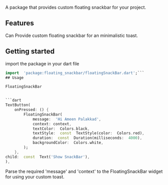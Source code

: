 
  

<!--

This README describes the package. If you publish this package to pub.dev,

this README's contents appear on the landing page for your package.

  

For information about how to write a good package README, see the guide for

[writing package pages](https://dart.dev/guides/libraries/writing-package-pages).

  

For general information about developing packages, see the Dart guide for

[creating packages](https://dart.dev/guides/libraries/create-library-packages)

and the Flutter guide for

[developing packages and plugins](https://flutter.dev/developing-packages).![loader](https://raw.githubusercontent.com/muhd-ameen/FloatingSnackBar/master/assets/image/flutter_02.png)-->

  

A package that provides custom floating snackbar for your project.

  

## Features


Can Provide custom floating snackbar for an minimalistic toast.
  

## Getting started

  

import the package in your dart file

  

```dart
import  'package:floating_snackbar/floatingSnackBar.dart';```  
## Usage

FloatingSnackBar


```dart
TextButton(
	onPressed: () {
		FloatingSnackBar(
			message:  'Hi Ameen Palakkad',
			context: context,
			textColor:  Colors.black,
			textStyle:  const  TextStyle(color:  Colors.red),
			duration:  const  Duration(milliseconds:  4000),
			backgroundColor:  Colors.white,
		);
	},
child:  const  Text('Show SnackBar'),
),
```

 

Parse the required 'message' and 'context' to the FloatingSnackBar widget for using your custom toast.